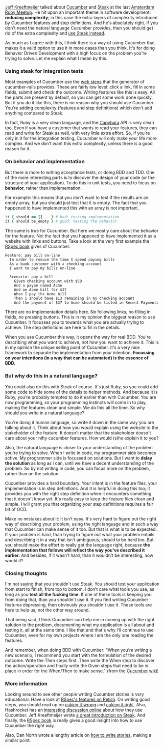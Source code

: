 [Jeff Kreeftmeijer](http://jeffkreeftmeijer.com") talked about [Cucumber](http://cukes.info/) and [Steak](https://github.com/cavalle/steak) at the last [Amsterdam Ruby Meetup](http://amsterdam-rb.org/). He hit upon an important theme in software development: **reducing complexity**; in this case the extra layers of complexity introduced by Cucumber features and step definitions. And he's absolutely right. If you don't need the natural language Cucumber provides, then you should get rid of the extra complexity and [use Steak instead](http://jeffkreeftmeijer.com/2010/steak-because-cucumber-is-for-vegetarians/).

As much as I agree with this, I think there is a way of using Cucumber that makes it a valid option to use it in more cases than you think. It's for doing Behavior Driven Development with a high focus on the problem you're trying to solve. Let me explain what I mean by this.

### Using steak for integration tests

Most examples of Cucumber use the [web steps](https://github.com/aslakhellesoy/cucumber-rails/blob/master/templates/install/step_definitions/capybara_steps.rb.erb) that the generator of cucumber-rails provides. These are fairly low level: click a link, fill in some fields, submit and check the outcome. Writing features like this is easy. All the parts are present by default, so you can get some work done quickly. But if you do it like this, there is no reason why you should use Cucumber. You're adding complexity (features and step definitions) which don't add anything compared to Steak.

In fact, Ruby is a very clean language, and the [Capybara](https://github.com/jnicklas/capybara/) API is very clean too. Even if you have a customer that wants to read your features, they can read and write for Steak as well, with very little extra effort. So, if you're only in it for the integration testing, Cucumber will only make your life more complex. And we don't want this extra complexity, unless there is a good reason for it.

### On behavior and implementation

But there is more to writing acceptance tests, or doing BDD and TDD. One of the more interesting parts is to discover the design of your code (or the structure of your application). To do this in unit tests, you need to focus on **behavior**, rather than implementation.

For example: this means that you don't want to test if the results are an empty array, but you should just test that it is empty. The fact that you happened to have implemented this with an array is not important.

``` ruby
it { should == []    } # bad: testing implementation
it { should be_empty } # good: testing the behavior
```

The same is true for Cucumber. But here we mostly care about the behavior for the feature. Not the fact that you happened to have implemented it as a website with links and buttons. Take a look at the very first example the [RSpec book](http://www.pragprog.com/titles/achbd/the-rspec-book) gives of Cucumber:

``` feature
Feature: pay bill on-line
  In order to reduce the time I spend paying bills
  As a bank customer with a checking account
  I want to pay my bills on-line

  Scenario: pay a bill
    Given checking account with $50
    And a payee named Acme
    And an Acme bill for $37
    When I pay the Acme bill
    Then I should have $13 remaining in my checking account
    And the payment of $37 to Acme should be listed in Recent Payments
```

There are no implementation details here. No following links, no filling in fields, no pressing buttons. This is in my opinion the biggest reason to use Cucumber. It focusses you to towards what you are actually trying to achieve. The step definitions are here to fill in the details.

When you use Cucumber this way, it opens the way for real BDD. You're describing what you want to achieve, not *how* you want to achieve it. This is in my opinion the unique selling point of Cucumber. It's a very nice framework to separate the implementation from your intention. **Focussing on your intentions (in a way that can be automated) is the essence of BDD.**

### But why do this in a natural language?

You could also do this with Steak of course. It's just Ruby, so you could add some code to hide some of the details to helper methods. And because it is Ruby, you're probably tempted to do it earlier than with Cucumber. You are now programming, so your programming instincts will come in to play, making the features clean and simple. We do this all the time. So why should you write in a natural language?

You're doing it human language, so write it down in the same way you are talking about it. Think about how you would explain using the website to the stakeholder of the feature. It doesn't matter that the stakeholder doesn't care about your nifty cucumber features. How would (s)he explain it to you?

Also, the natural language is closer to your understanding of the problem you're trying to solve. When I write in code, my programmer side becomes active. My programmer side is focussed on solutions. But I want to **delay the solution** as long as I can, until we have a decent understanding of the problem. So by not writing in code, you can focus more on the problem, rather than on the solution.

Cucumber provides a hard boundary. Your intent is in the feature files, your implementation is in step definitions. And it is helpful in doing this too; it provides you with the right step definition when it encounters something that it doesn't know yet. It's really easy to keep the feature files clean and simple. I will grant you that organizing your step definitions requires a fair bit of OCD.

Make no mistakes about it: it isn't easy. It's very hard to figure out the right way of describing your problem, using the right language and in such a way that Cucumber can make sense of it too. But that is what is to be expected. If your problem is hard, than trying to figure out what your problem entails and describing it in a way that isn't ambiguous, should to be hard too. But you should make the effort to really get the language right, because **the implementation that follows will reflect the way you've described it earlier**. And besides, if it wasn't hard, than it wouldn't be interesting, now would it?

### Closing thoughts

I'm not saying that you shouldn't use Steak. You should test your application from start to finish, from top to bottom. I don't care what tools you use, as long as you **test all the fucking time**. If one of these tools is keeping you from doing that, than you shouldn't use it. If you find writing Cucumber features depressing, then obviously you shouldn't use it. These tools are here to help us, not the other way around.

That being said, I think Cucumber can help me in coming up with the right solution to the problem, documenting what my application is all about and testing it, all at the same time. I like that and that's why I'll continue to use Cucumber, even for my own projects where I am the only one reading the features.

And remember, when doing BDD with Cucumber: "When you’re writing a new scenario, I recommend you start with the formulation of the desired outcome. Write the Then steps first. Then write the When step to discover the action/operation and finally write the Given steps that need to be in place in order for the When/Then to make sense." (from the [Cucumber wiki](https://github.com/aslakhellesoy/cucumber/wiki/))

### More information

Looking around to see other people writing Cucumber stories is very educational. Have a look at [RSpec's features on Relish](http://relishapp.com/rspec/). On writing good steps, you should read up on [cuking it wrong](http://elabs.se/blog/15-you-re-cuking-it-wrong) and [cuking it right](http://mislav.uniqpath.com/2010/09/cuking-it-right/). Also, Hashrocket has an [interesting discussion online](http://hashrocket.com/blog/view/cucumber-at-hashrocket-bookclub/) about how they use Cucumber. Jeff Kreeftmeijer wrote [a great introduction on Steak](http://jeffkreeftmeijer.com/2010/steak-because-cucumber-is-for-vegetarians/). And finally, the [RSpec book](http://www.pragprog.com/titles/achbd/the-rspec-book) is really gives a good insight into how to use Cucumber the right way.

Also, Dan North wrote a lengthy article on [how to write stories](http://dannorth.net/2011/01/31/whose-domain-is-it-anyway/), making a similar point.
